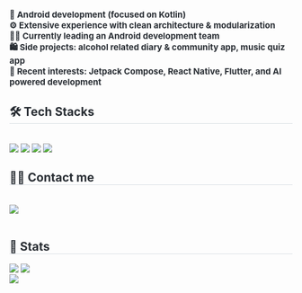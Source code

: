<div style="text-align: left;"> 
    <div style="font-weight: 700; font-size: 15px; text-align: left; color: #282d33;">📱 Android development (focused on Kotlin)<br/></li>⚙️ Extensive experience with clean architecture & modularization<br/></li>🧑‍💻 Currently leading an Android development team<br/></li>🛍️ Side projects: alcohol related diary & community app, music quiz app<br/></li>🌱 Recent interests: Jetpack Compose, React Native, Flutter, and AI powered development </div> 
    </div>
    <div style="text-align: left;">
    <h2 style="border-bottom: 1px solid #d8dee4; color: #282d33;"> 🛠️ Tech Stacks </h2> <br> 
    <div style="margin: ; text-align: left;" "text-align: left;"> <img src="https://img.shields.io/badge/Android-3DDC84?style=for-the-badge&logo=Android&logoColor=white">
          <img src="https://img.shields.io/badge/Flutter-02569B?style=for-the-badge&logo=Flutter&logoColor=white">
          <img src="https://img.shields.io/badge/Java-007396?style=for-the-badge&logo=Java&logoColor=white">
          <img src="https://img.shields.io/badge/ReactNative-61DAFB?style=for-the-badge&logo=React&logoColor=white">
          </div>
    </div>
    <div style="text-align: left;">
    <h2 style="border-bottom: 1px solid #d8dee4; color: #282d33;"> 🧑‍💻 Contact me </h2> <br> 
    <div style="text-align: left;"> <a href=mailto:manjee.official@gmail.com> <img src="https://img.shields.io/badge/Gmail-EA4335?style=for-the-badge&logo=Gmail&logoColor=white&link=mailto:manjee.official@gmail.com"> </a>
          </div>  <br> 
    <div style="text-align: left;"> 
       </div> 
    </div>
    <div style="text-align: left;"> 
    <h2 style="border-bottom: 1px solid #d8dee4; color: #282d33;"> 🏅 Stats </h2> <div style="text-align: left;"> <img src="https://github-readme-stats.vercel.app/api?username=manjees&bg_color=180,00000000,&title_color=000000&text_color=000000"
         /> <img src="https://github-readme-stats.vercel.app/api/top-langs/?username=manjees&layout=compact&bg_color=180,00000000,&title_color=000000&text_color=000000"
           /> </div> 
        <div><img src="https://leetcard.jacoblin.cool/manjees" /></div>
    </div>

    
